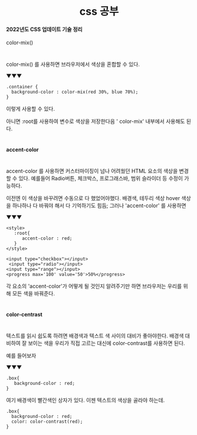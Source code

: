 <div align='center'>

# css 공부

</div>

<h4> 2022년도 CSS 업데이트 기술 정리</h4>

color-mix()

#

color-mix() 를 사용하면 브라우저에서 색상을 혼합할 수 있다.

▼▼▼

    .container {
      background-color : color-mix(red 30%, blue 70%);
    }
    
이렇게 사용할 수 있다.

아니면 
:root를 사용하여 변수로 색상을 저장한다음 ' color-mix' 내부에서 사용해도 된다.

#

<h4>accent-color</h4>

#

accent-color 를 사용하면 커스터마이징이 넘나 어려웠던 HTML 요소의 색상을 변경 할 수 있다.
예를들어 Radio버튼, 체크박스, 프로그래스바, 범위 슬라이더 등 수정이 가능하다.

이전엔 이 색상을 바꾸려면 수동으로 다 했었어야했다.
배경색, 테두리 색상 hover 색상 을 하나하나 다 바꿔야 해서 다 기억하기도 힘듬;
그러나 'accent-color' 를 사용하면

▼▼▼

    <style>
       :root{
          accent-color : red;   
       }
    </style>

    <input type="checkbox"></input>
     <input type="radio"></input>
    <input type="range"></input>
    <progress max='100' value='50'>50%</progress>
    

각 요소의 'accent-color'가 어떻게 될 것인지 알려주기만 하면
브라우저는 우리를 위해 모든 색을 바꿔준다.



#

<h4>color-centrast</h4>

#

텍스트를 읽시 쉽도록 하려면 배경색과 텍스트 색 사이의 대비가 좋아야한다.
배경색 대비하여 잘 보이는 색을 우리가 직접 고르는 대신에 color-contrast를 사용하면 된다.

예를 들어보자

▼▼▼

    .box{
       background-color : red;
    }


여기 배경색이 빨간색인 상자가 있다. 이젠 텍스트의 색상을 골라야 하는데.


    .box{
      background-color : red;
      color: color-contrast(red);
    }


